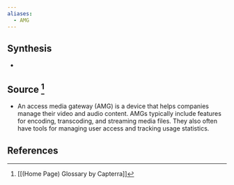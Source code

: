 ```yaml
---
aliases:
  - AMG
---
```

## Synthesis
- 
## Source [^1]
- An access media gateway (AMG) is a device that helps companies manage their video and audio content. AMGs typically include features for encoding, transcoding, and streaming media files. They also often have tools for managing user access and tracking usage statistics.
## References

[^1]: [[(Home Page) Glossary by Capterra]]
